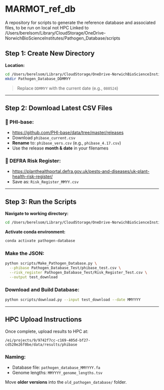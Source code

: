 # MARMOT_ref_db

A repository for scripts to generate the reference database and associated files, to be run on local not HPC
Linked to /Users/berelsom/Library/CloudStorage/OneDrive-NorwichBioScienceInstitutes/Pathogen_Database/scripts

## Step 1: Create New Directory

**Location:**  
```bash
cd /Users/berelsom/Library/CloudStorage/OneDrive-NorwichBioScienceInstitutes/Pathogen_Database
mkdir Pathogen_Database_DDMMYY
```

> Replace `DDMMYY` with the current date (e.g., `080524`)

---

## Step 2: Download Latest CSV Files

### 🧬 PHI-base:
- https://github.com/PHI-base/data/tree/master/releases
- Download `phibase_current.csv`
- **Rename** to: `phibase_vers.csv` (e.g., `phibase_4.17.csv`)
- Use the release **month & date** in your filenames

### 🌿 DEFRA Risk Register:
- https://planthealthportal.defra.gov.uk/pests-and-diseases/uk-plant-health-risk-register/
- Save as: `Risk_Register_MMYY.csv`

---

## Step 3: Run the Scripts

**Navigate to working directory:**
```bash
cd /Users/berelsom/Library/CloudStorage/OneDrive-NorwichBioScienceInstitutes/Pathogen_Database
```

**Activate conda environment:**
```bash
conda activate pathogen-database
```

### Make the JSON:
```bash
python scripts/Make_Pathogen_Database.py \
  --phibase Pathogen_Database_Test/phibase_test.csv \
  --risk_register Pathogen_Database_Test/Risk_Register_Test.csv \
  --output test_download
```

### Download and Build Database:
```bash
python scripts/download.py --input test_download --date MMYYYY
```

---

## HPC Upload Instructions

Once complete, upload results to HPC at:
```text
/ei/projects/9/9742f7cc-c169-405d-bf27-cd520e26f0be/data/results/phibase
```

### Naming:
- Database file: `pathogen_database_MMYYYY.fa`
- Genome lengths: `MMYYYY_genome_lengths.tsv`

Move **older versions** into the `old_pathogen_database/` folder.

